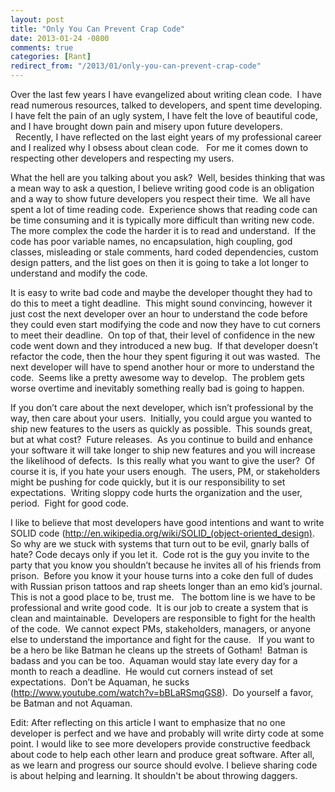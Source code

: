 ```yaml
---
layout: post
title: "Only You Can Prevent Crap Code"
date: 2013-01-24 -0800
comments: true
categories: [Rant]
redirect_from: "/2013/01/only-you-can-prevent-crap-code"
---
```


Over the last few years I have evangelized about writing clean code.  I have read numerous resources, talked to developers, and spent time developing.  I have felt the pain of an ugly system, I have felt the love of beautiful code, and I have brought down pain and misery upon future developers.   Recently, I have reflected on the last eight years of my professional career and I realized why I obsess about clean code.   For me it comes down to respecting other developers and respecting my users.

What the hell are you talking about you ask?  Well, besides thinking that was a mean way to ask a question, I believe writing good code is an obligation and a way to show future developers you respect their time.  We all have spent a lot of time reading code.  Experience shows that reading code can be time consuming and it is typically more difficult than writing new code.  The more complex the code the harder it is to read and understand.  If the code has poor variable names, no encapsulation, high coupling, god classes, misleading or stale comments, hard coded dependencies, custom design patters, and the list goes on then it is going to take a lot longer to understand and modify the code.

It is easy to write bad code and maybe the developer thought they had to do this to meet a tight deadline.  This might sound convincing, however it just cost the next developer over an hour to understand the code before they could even start modifying the code and now they have to cut corners to meet their deadline.  On top of that, their level of confidence in the new code went down and they introduced a new bug.  If that developer doesn’t refactor the code, then the hour they spent figuring it out was wasted.  The next developer will have to spend another hour or more to understand the code.  Seems like a pretty awesome way to develop.  The problem gets worse overtime and inevitably something really bad is going to happen.

If you don’t care about the next developer, which isn’t professional by the way, then care about your users.  Initially, you could argue you wanted to ship new features to the users as quickly as possible.  This sounds great, but at what cost?  Future releases.  As you continue to build and enhance your software it will take longer to ship new features and you will increase the likelihood of defects.  Is this really what you want to give the user?  Of course it is, if you hate your users enough.  The users, PM, or stakeholders might be pushing for code quickly, but it is our responsibility to set expectations.  Writing sloppy code hurts the organization and the user, period.  Fight for good code.

I like to believe that most developers have good intentions and want to write SOLID code (<a href="http://en.wikipedia.org/wiki/SOLID_(object-oriented_design)">http://en.wikipedia.org/wiki/SOLID_(object-oriented_design)</a>.  So why are we stuck with systems that turn out to be evil, gnarly balls of hate? Code decays only if you let it.  Code rot is the guy you invite to the party that you know you shouldn’t because he invites all of his friends from prison.  Before you know it your house turns into a coke den full of dudes with Russian prison tattoos and rap sheets longer than an emo kid’s journal.  This is not a good place to be, trust me.   The bottom line is we have to be professional and write good code.  It is our job to create a system that is clean and maintainable.  Developers are responsible to fight for the health of the code.  We cannot expect PMs, stakeholders, managers, or anyone else to understand the importance and fight for the cause.   If you want to be a hero be like Batman he cleans up the streets of Gotham!  Batman is badass and you can be too.  Aquaman would stay late every day for a month to reach a deadline.  He would cut corners instead of set expectations.  Don’t be Aquaman, he sucks (<a href="http://www.youtube.com/watch?v=bBLaRSmqGS8">http://www.youtube.com/watch?v=bBLaRSmqGS8</a>).  Do yourself a favor, be Batman and not Aquaman.

Edit:
After reflecting on this article I want to emphasize that no one developer is perfect and we have and probably will write dirty code at some point.  I would like to see more developers provide constructive feedback about code to help each other learn and produce great software.  After all, as we learn and progress our source should evolve.  I believe sharing code is about helping and learning.  It shouldn't be about throwing daggers.
